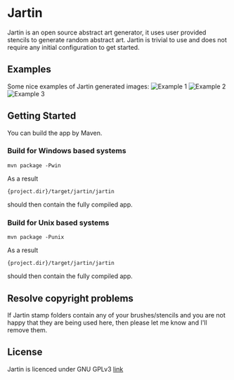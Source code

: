 # Jartin

Jartin is an open source abstract art generator, it uses user provided stencils to generate random abstract art.
Jartin is trivial to use and does not require any initial configuration to get started.

## Examples

Some nice examples of Jartin generated images:
![Example 1](http://i.imgur.com/gcwQrcm.jpg)
![Example 2](http://i.imgur.com/Tb0oHxR.jpg)
![Example 3](http://i.imgur.com/yvXT2or.jpg)

## Getting Started

You can build the app by Maven.

### Build for Windows based systems
```
mvn package -Pwin
```

As a result
```
{project.dir}/target/jartin/jartin
```
should then contain the fully compiled app.

### Build for Unix based systems
```
mvn package -Punix
```

As a result
```
{project.dir}/target/jartin/jartin
```
should then contain the fully compiled app.

## Resolve copyright problems ##

If Jartin stamp folders contain any of your brushes/stencils and you are not happy that they are being used here,
then please let me know and I'll remove them.


## License ##

Jartin is licenced under GNU GPLv3 [link](https://github.com/JoonasVali/jartin/blob/master/license.txt)
